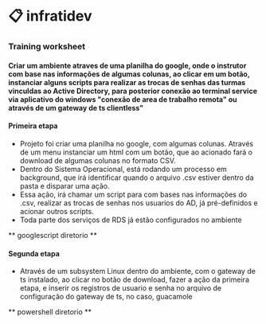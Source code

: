 # 📋 infratidev
### Training worksheet
#### Criar um ambiente atraves de uma planilha do google, onde o instrutor com base nas informações de algumas colunas, ao clicar em um botão, instanciar alguns scripts para realizar as trocas de senhas das turmas vinculdas ao Active Directory, para posterior conexão ao terminal service via aplicativo do windows "conexão de area de trabalho remota" ou através de um gateway de ts clientless"

#### Primeira etapa
- Projeto foi criar uma planilha no google, com algumas colunas. Através de um menu instanciar um html com um botão, que ao acionado fará o download de algumas colunas no formato CSV.
- Dentro do Sistema Operacional, está rodando um processo em background, que irá identificar quando o arquivo .csv estiver dentro da pasta e disparar uma ação.
- Essa ação, irá chamar um script para com bases nas informações do .csv, realizar as trocas de senhas nos usuarios do AD, já pré-definidos e acionar outros scripts.
- Toda parte dos serviços de RDS já estão configurados no ambiente

** googlescript diretorio **

#### Segunda etapa
- Através de um subsystem Linux dentro do ambiente, com o gateway de ts instalado, ao clicar no botão de download, fazer a ação da primeira etapa, e inserir os registros de usuario e senha no arquivo de configuração do gateway de ts, no caso, guacamole

** powershell diretorio **
